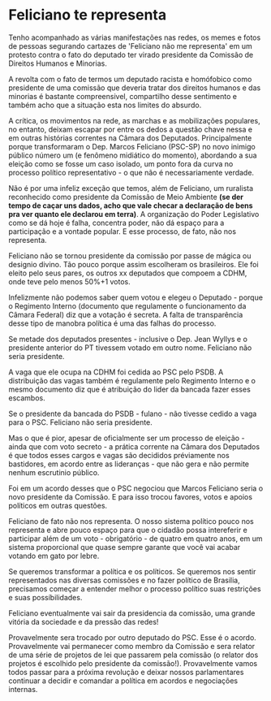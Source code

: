 # Feliciano te representa

Tenho acompanhado as várias manifestações nas redes, os memes e fotos de pessoas segurando cartazes de 'Feliciano não me representa' em um protesto contra o fato do deputado ter virado presidente da Comissão de Direitos Humanos e Minorias.

A revolta com o fato de termos um deputado racista e homófobico como presidente de uma comissão que deveria tratar dos direitos humanos e das minorias é bastante compreensivel, compartilho desse sentimento e também acho que a situação esta nos limites do absurdo.

A crítica, os movimentos na rede, as marchas e as mobilizações populares, no entanto, deixam escapar por entre os dedos a questão chave nessa e em outras histórias correntes na Câmara dos Deputados. Principalmente porque transformaram o Dep. Marcos Feliciano (PSC-SP) no novo inimigo público número um (e fenômeno midiático do momento), abordando a sua eleição como se fosse um caso isolado, um ponto fora da curva no processo político representativo - o que não é necessariamente verdade. 

Não é por uma infeliz exceção que temos, além de Feliciano, um ruralista reconhecido como presidente da Comissão de Meio Ambiente **(se der tempo de caçar uns dados, acho que vale checar a declaração de bens pra ver quanto ele declarou em terra)**. A organização do Poder Legislativo como se dá hoje é falha, concentra poder, não dá espaço para a participação e a vontade popular. E esse processo, de fato, não nos representa.

Feliciano não se tornou presidente da comissão por passe de mágica ou designio divino. Tão pouco porque assim escolheram os brasileiros. Ele foi eleito pelo seus pares, os outros xx deputados que compoem a CDHM, onde teve pelo menos 50%+1 votos.

Infelizmente não podemos saber quem votou e elegeu o Deputado - porque o Regimento Interno (documento que regulamente o funcionamento da Câmara Federal) diz que a votação é secreta. A falta de transparência desse tipo de manobra política é uma das falhas do processo.

Se metade dos deputados presentes - inclusive o Dep. Jean Wyllys e o presidente anterior do PT tivessem votado em outro nome. Feliciano não seria presidente.

A vaga que ele ocupa na CDHM foi cedida ao PSC pelo PSDB. A distribuição das vagas também é regulamente pelo Regimento Interno e o mesmo documento diz que é atribuição do lider da bancada fazer esses escambos.

Se o presidente da bancada do PSDB - fulano - não tivesse cedido a vaga para o PSC. Feliciano não seria presidente.

Mas o que é pior, apesar de oficialmente ser um processo de eleição - ainda que com voto secreto - a prática corrente na Câmara dos Deputados é que todos esses cargos e vagas são decididos préviamente nos bastidores, em acordo entre as lideranças - que não gera e não permite nenhum escrutinio público.

Foi em um acordo desses que o PSC negociou que Marcos Feliciano seria o novo presidente da Comissão. E para isso trocou favores, votos e apoios políticos em outras questões.

Feliciano de fato não nos representa. O nosso sistema político pouco nos representa e abre pouco espaço para que o cidadão possa intereferir e participar além de um voto - obrigatório - de quatro em quatro anos, em um sistema proporcional que quase sempre garante que você vai acabar votando em gato por lebre.

Se queremos transformar a política e os políticos. Se queremos nos sentir representados nas diversas comissões e no fazer político de Brasilia, precisamos começar a entender melhor o processo político suas restrições e suas possíbilidades.

Feliciano eventualmente vai sair da presidencia da comissão, uma grande vitória da sociedade e da pressão das redes!

Provavelmente sera trocado por outro deputado do PSC. Esse é o acordo. Provavelmente vai permanecer como membro da Comissão e sera relator de uma série de projetos de lei que passarem pela comissão (o relator dos projetos é escolhido pelo presidente da comissão!).
Provavelmente vamos todos passar para a próxima revolução e deixar nossos parlamentares continuar a decidir e comandar a política em acordos e negociações internas.

